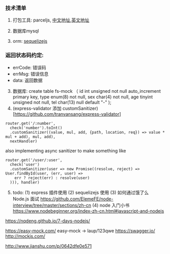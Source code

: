 ### 技术清单
1. 打包工具: parceljs, [中文地址](https://parceljs.docschina.org/),[英文地址](https://parceljs.org/)

2. 数据库mysql

3. orm: [sequelizejs](https://segmentfault.com/a/1190000003987871)

### 返回状态码约定:
 * errCode: 错误码
 * errMsg: 错误信息
 * data: 返回数据
 
3. 数据库:
  create table fs-mock
	（
		id int unsigned not null auto_increment primary key,
		type enum(8) not null,
		sex char(4) not null,
		age tinyint unsigned not null,
		tel char(13) null default "-"
	);
4. (express-validator 添加 customSanitizer)[https://github.com/tranvansang/express-validator]

```
router.get('/:number',
  check('number').toInt()
  .customSanitizer((value, mul, add, {path, location, req}) => value * mul + add), mul, add),
  nextHandler)
```


also implementing async sanitizer to make something like
```
router.get('/user/:user',
  check('user')
  .customSanitizer(user => new Promise((resolve, reject) => User.findById(user, (err, user) =>
    err ? reject(err) : resolve(user)
  ))), handler)
```

5. todo:
 (1) express 插件使用
 (2) sequelizejs 使用
 (3) 如何通过饿了么 Node.js 面试
	https://github.com/ElemeFE/node-interview/tree/master/sections/zh-cn
 (4) node 入门小书
 https://www.nodebeginner.org/index-zh-cn.html#javascript-and-nodejs

 https://nqdeng.github.io/7-days-nodejs/


https://easy-mock.com/
easy-mock ->  laup/123qwe
https://swagger.io/
http://mockjs.com/

http://www.jianshu.com/p/0642dfe0e571